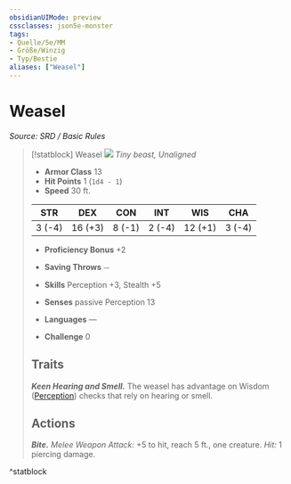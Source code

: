 ```yaml
---
obsidianUIMode: preview
cssclasses: json5e-monster
tags:
- Quelle/5e/MM
- Größe/Winzig
- Typ/Bestie
aliases: ["Weasel"]
---
```

# Weasel
*Source: SRD / Basic Rules*  

> [!statblock] Weasel
> ![](compendium/bestiary/beast/token/weasel.png#token)
> *Tiny beast, Unaligned*
> 
> - **Armor Class** 13 
> - **Hit Points** 1 (`1d4 - 1`)
> - **Speed** 30 ft.
> 
> |STR|DEX|CON|INT|WIS|CHA|
> |:---:|:---:|:---:|:---:|:---:|:---:|
> | 3 (-4)|16 (+3)| 8 (-1)| 2 (-4)|12 (+1)| 3 (-4)|
> 
> - **Proficiency Bonus** +2
> - **Saving Throws** ⏤
> - **Skills** Perception +3, Stealth +5
> - **Senses** passive Perception 13
> 
> - **Languages** —
> - **Challenge** 0
> 
> ## Traits
> 
> ***Keen Hearing and Smell.*** The weasel has advantage on Wisdom ([Perception](rules/skills.md#Perception)) checks that rely on hearing or smell.
> 
> ## Actions
> 
> ***Bite.*** *Melee Weapon Attack:* +5 to hit, reach 5 ft., one creature. *Hit:* 1 piercing damage.
^statblock
